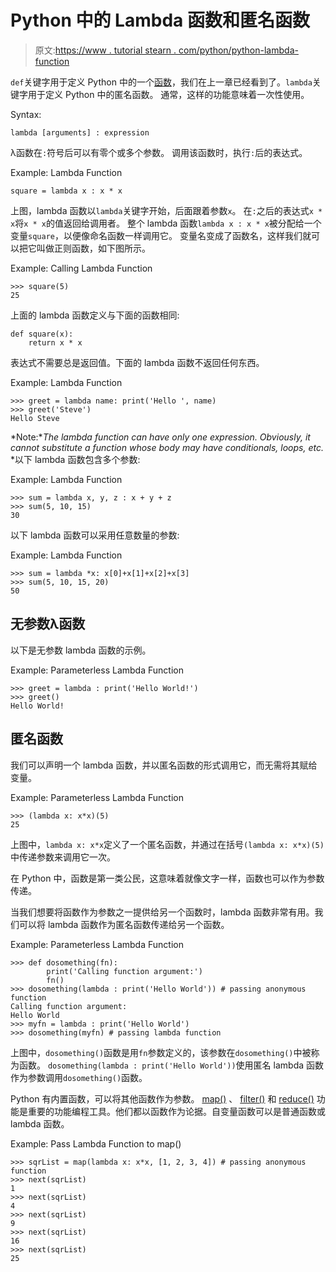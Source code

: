 # Python 中的 Lambda 函数和匿名函数

> 原文:[https://www . tutorial stearn . com/python/python-lambda-function](https://www.tutorialsteacher.com/python/python-lambda-function)

`def`关键字用于定义 Python 中的一个[函数](/python/python-user-defined-function)，我们在上一章已经看到了。`lambda`关键字用于定义 Python 中的匿名函数。 通常，这样的功能意味着一次性使用。

Syntax:

```
lambda [arguments] : expression

```

λ函数在`:`符号后可以有零个或多个参数。 调用该函数时，执行`:`后的表达式。

Example: Lambda Function 

```
square = lambda x : x * x 
```

上图，lambda 函数以`lambda`关键字开始，后面跟着参数`x`。 在`:`之后的表达式`x * x`将`x * x`的值返回给调用者。 整个 lambda 函数`lambda x : x * x`被分配给一个变量`square`，以便像命名函数一样调用它。 变量名变成了函数名，这样我们就可以把它叫做正则函数，如下图所示。

Example: Calling Lambda Function 

```
>>> square(5)
25 
```

上面的 lambda 函数定义与下面的函数相同:

```
def square(x):
    return x * x
```

表达式不需要总是返回值。下面的 lambda 函数不返回任何东西。

Example: Lambda Function 

```
>>> greet = lambda name: print('Hello ', name) 
>>> greet('Steve')
Hello Steve 
```

*Note:**The lambda function can have only one expression. Obviously, it cannot substitute a function whose body may have conditionals, loops, etc.* *以下 lambda 函数包含多个参数:

Example: Lambda Function 

```
>>> sum = lambda x, y, z : x + y + z 
>>> sum(5, 10, 15)
30 
```

以下 lambda 函数可以采用任意数量的参数:

Example: Lambda Function 

```
>>> sum = lambda *x: x[0]+x[1]+x[2]+x[3]  
>>> sum(5, 10, 15, 20)
50 
```

## 无参数λ函数

以下是无参数 lambda 函数的示例。

Example: Parameterless Lambda Function 

```
>>> greet = lambda : print('Hello World!')
>>> greet()
Hello World! 
```

## 匿名函数

我们可以声明一个 lambda 函数，并以匿名函数的形式调用它，而无需将其赋给变量。

Example: Parameterless Lambda Function 

```
>>> (lambda x: x*x)(5)
25 
```

上图中，`lambda x: x*x`定义了一个匿名函数，并通过在括号`(lambda x: x*x)(5)`中传递参数来调用它一次。

在 Python 中，函数是第一类公民，这意味着就像文字一样，函数也可以作为参数传递。

当我们想要将函数作为参数之一提供给另一个函数时，lambda 函数非常有用。我们可以将 lambda 函数作为匿名函数传递给另一个函数。

Example: Parameterless Lambda Function 

```
>>> def dosomething(fn):
	    print('Calling function argument:')
	    fn()
>>> dosomething(lambda : print('Hello World')) # passing anonymous function
Calling function argument:
Hello World
>>> myfn = lambda : print('Hello World') 
>>> dosomething(myfn) # passing lambda function 
```

上图中，`dosomething()`函数是用`fn`参数定义的，该参数在`dosomething()`中被称为函数。 `dosomething(lambda : print('Hello World'))`使用匿名 lambda 函数作为参数调用`dosomething()`函数。

Python 有内置函数，可以将其他函数作为参数。 [map()](/python/python-map-function) 、 [filter()](/python/python-filter) 和 [reduce()](/python/python-reduce-function) 功能是重要的功能编程工具。他们都以函数作为论据。自变量函数可以是普通函数或 lambda 函数。

Example: Pass Lambda Function to map() 

```
>>> sqrList = map(lambda x: x*x, [1, 2, 3, 4]) # passing anonymous function
>>> next(sqrList)
1
>>> next(sqrList)
4
>>> next(sqrList)
9
>>> next(sqrList)
16
>>> next(sqrList)
25 
```

